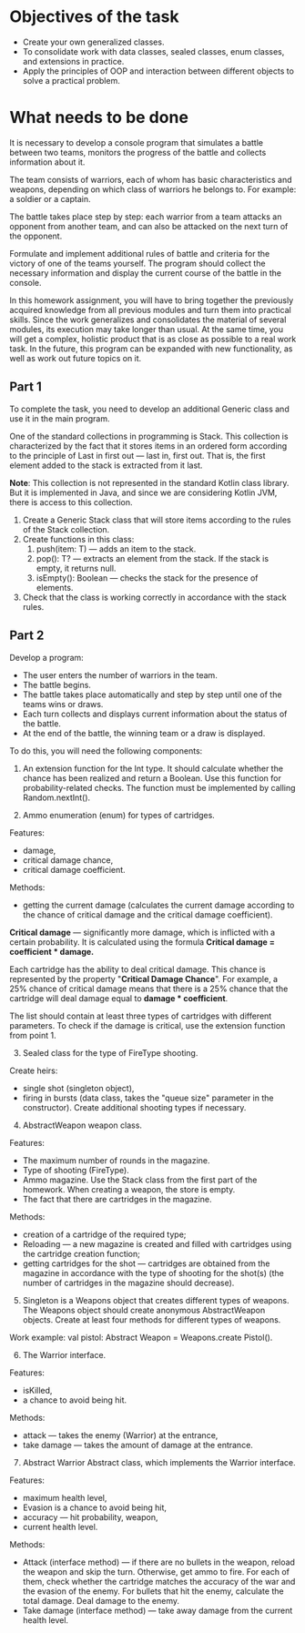 # Objectives of the task
- Create your own generalized classes.
- To consolidate work with data classes, sealed classes, enum classes, and extensions in practice.
- Apply the principles of OOP and interaction between different objects to solve a practical problem.

# What needs to be done
It is necessary to develop a console program that simulates a battle between two teams, monitors the progress of the battle and collects information about it.

The team consists of warriors, each of whom has basic characteristics and weapons, depending on which class of warriors he belongs to. For example: a soldier or a captain.

The battle takes place step by step: each warrior from a team attacks an opponent from another team, and can also be attacked on the next turn of the opponent.

Formulate and implement additional rules of battle and criteria for the victory of one of the teams yourself. The program should collect the necessary information and display the current course of the battle in the console.

In this homework assignment, you will have to bring together the previously acquired knowledge from all previous modules and turn them into practical skills. Since the work generalizes and consolidates the material of several modules, its execution may take longer than usual. At the same time, you will get a complex, holistic product that is as close as possible to a real work task. In the future, this program can be expanded with new functionality, as well as work out future topics on it.

## Part 1
To complete the task, you need to develop an additional Generic class and use it in the main program.

One of the standard collections in programming is Stack. This collection is characterized by the fact that it stores items in an ordered form according to the principle of Last in first out — last in, first out. That is, the first element added to the stack is extracted from it last.

**Note**: This collection is not represented in the standard Kotlin class library. But it is implemented in Java, and since we are considering Kotlin JVM, there is access to this collection.

1. Create a Generic Stack<T> class that will store items according to the rules of the Stack collection.
2. Create functions in this class:
    1. push(item: T) — adds an item to the stack.
    2. pop(): T? — extracts an element from the stack. If the stack is empty, it returns null.
    3. isEmpty(): Boolean — checks the stack for the presence of elements.
3. Check that the class is working correctly in accordance with the stack rules.

## Part 2

Develop a program:
- The user enters the number of warriors in the team.
- The battle begins. 
- The battle takes place automatically and step by step until one of the teams wins or draws.
- Each turn collects and displays current information about the status of the battle.
- At the end of the battle, the winning team or a draw is displayed.

To do this, you will need the following components:

1. An extension function for the Int type. It should calculate whether the chance has been realized and return a Boolean. Use this function for probability-related checks. The function must be implemented by calling Random.nextInt(). 

2. Ammo enumeration (enum) for types of cartridges.

Features:

- damage,
- critical damage chance, 
- critical damage coefficient.

Methods: 

- getting the current damage (calculates the current damage according to the chance of critical damage and the critical damage coefficient).

**Critical damage** — significantly more damage, which is inflicted with a certain probability. It is calculated using the formula **Critical damage = coefficient * damage.**

Each cartridge has the ability to deal critical damage. This chance is represented by the property "**Critical Damage Chance**". For example, a 25% chance of critical damage means that there is a 25% chance that the cartridge will deal damage equal to **damage * coefficient**.

The list should contain at least three types of cartridges with different parameters. To check if the damage is critical, use the extension function from point 1.

3. Sealed class for the type of FireType shooting.

Create heirs:

- single shot (singleton object),
- firing in bursts (data class, takes the "queue size" parameter in the constructor).
Create additional shooting types if necessary.

4. AbstractWeapon weapon class.

Features:

- The maximum number of rounds in the magazine.
- Type of shooting (FireType).
- Ammo magazine. Use the Stack class from the first part of the homework. When creating a weapon, the store is empty.
- The fact that there are cartridges in the magazine.

Methods:

- creation of a cartridge of the required type;
- Reloading — a new magazine is created and filled with cartridges using the cartridge creation function;
- getting cartridges for the shot — cartridges are obtained from the magazine in accordance with the type of shooting for the shot(s) (the number of cartridges in the magazine should decrease).

5. Singleton is a Weapons object that creates different types of weapons. The Weapons object should create anonymous AbstractWeapon objects. Create at least four methods for different types of weapons.

Work example: val pistol: Abstract Weapon = Weapons.create Pistol().

6. The Warrior interface.

Features: 

- isKilled,
- a chance to avoid being hit.

Methods: 

- attack — takes the enemy (Warrior) at the entrance,
- take damage — takes the amount of damage at the entrance.

7. Abstract Warrior Abstract class, which implements the Warrior interface.

Features:

- maximum health level,
- Evasion is a chance to avoid being hit,
- accuracy — hit probability,
weapon,
- current health level.

Methods:

- Attack (interface method) — if there are no bullets in the weapon, reload the weapon and skip the turn. Otherwise, get ammo to fire. For each of them, check whether the cartridge matches the accuracy of the war and the evasion of the enemy. For bullets that hit the enemy, calculate the total damage. Deal damage to the enemy.
- Take damage (interface method) — take away damage from the current health level.
